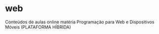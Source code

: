 # web
Conteúdos de aulas online matéria Programação para Web e Dispositivos Móveis (PLATAFORMA HÍBRIDA)

<script src="https://cdn.tiny.cloud/1/no-api-key/tinymce/5/tinymce.min.js" referrerpolicy="origin"></script>
<script>tinymce.init({selector:'textarea'});</script>

